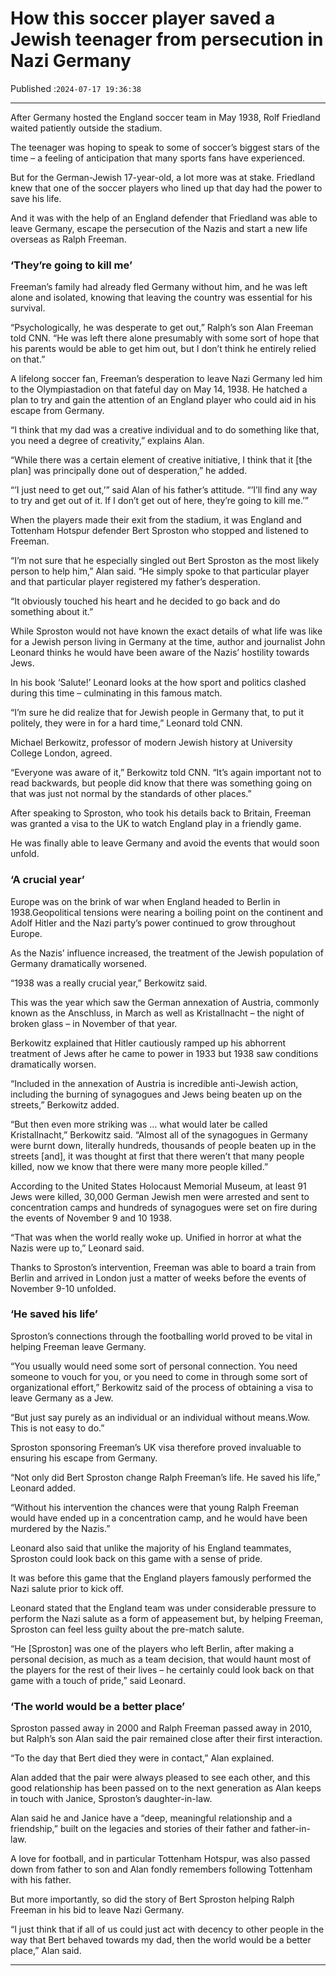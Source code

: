 # How this soccer player saved a Jewish teenager from persecution in Nazi Germany

Published :`2024-07-17 19:36:38`

---

After Germany hosted the England soccer team in May 1938, Rolf Friedland waited patiently outside the stadium.

The teenager was hoping to speak to some of soccer’s biggest stars of the time – a feeling of anticipation that many sports fans have experienced.

But for the German-Jewish 17-year-old, a lot more was at stake. Friedland knew that one of the soccer players who lined up that day had the power to save his life.

And it was with the help of an England defender that Friedland was able to leave Germany, escape the persecution of the Nazis and start a new life overseas as Ralph Freeman.

### ‘They’re going to kill me’

Freeman’s family had already fled Germany without him, and he was left alone and isolated, knowing that leaving the country was essential for his survival.

“Psychologically, he was desperate to get out,” Ralph’s son Alan Freeman told CNN. “He was left there alone presumably with some sort of hope that his parents would be able to get him out, but I don’t think he entirely relied on that.”

A lifelong soccer fan, Freeman’s desperation to leave Nazi Germany led him to the Olympiastadion on that fateful day on May 14, 1938. He hatched a plan to try and gain the attention of an England player who could aid in his escape from Germany.

“I think that my dad was a creative individual and to do something like that, you need a degree of creativity,” explains Alan.

“While there was a certain element of creative initiative, I think that it [the plan] was principally done out of desperation,” he added.

“’I just need to get out,’” said Alan of his father’s attitude. “’I’ll find any way to try and get out of it. If I don’t get out of here, they’re going to kill me.’”

When the players made their exit from the stadium, it was England and Tottenham Hotspur defender Bert Sproston who stopped and listened to Freeman.

“I’m not sure that he especially singled out Bert Sproston as the most likely person to help him,” Alan said. “He simply spoke to that particular player and that particular player registered my father’s desperation.

“It obviously touched his heart and he decided to go back and do something about it.”

While Sproston would not have known the exact details of what life was like for a Jewish person living in Germany at the time, author and journalist John Leonard thinks he would have been aware of the Nazis’ hostility towards Jews.

In his book ‘Salute!’ Leonard looks at the how sport and politics clashed during this time – culminating in this famous match.

“I’m sure he did realize that for Jewish people in Germany that, to put it politely, they were in for a hard time,” Leonard told CNN.

Michael Berkowitz, professor of modern Jewish history at University College London, agreed.

“Everyone was aware of it,” Berkowitz told CNN. “It’s again important not to read backwards, but people did know that there was something going on that was just not normal by the standards of other places.”

After speaking to Sproston, who took his details back to Britain, Freeman was granted a visa to the UK to watch England play in a friendly game.

He was finally able to leave Germany and avoid the events that would soon unfold.

### ‘A crucial year’

Europe was on the brink of war when England headed to Berlin in 1938.Geopolitical tensions were nearing a boiling point on the continent and Adolf Hitler and the Nazi party’s power continued to grow throughout Europe.

As the Nazis’ influence increased, the treatment of the Jewish population of Germany dramatically worsened.

“1938 was a really crucial year,” Berkowitz said.

This was the year which saw the German annexation of Austria, commonly known as the Anschluss, in March as well as Kristallnacht – the night of broken glass – in November of that year.

Berkowitz explained that Hitler cautiously ramped up his abhorrent treatment of Jews after he came to power in 1933 but 1938 saw conditions dramatically worsen.

“Included in the annexation of Austria is incredible anti-Jewish action, including the burning of synagogues and Jews being beaten up on the streets,” Berkowitz added.

“But then even more striking was … what would later be called Kristallnacht,” Berkowitz said. “Almost all of the synagogues in Germany were burnt down, literally hundreds, thousands of people beaten up in the streets [and], it was thought at first that there weren’t that many people killed, now we know that there were many more people killed.”

According to the United States Holocaust Memorial Museum, at least 91 Jews were killed, 30,000 German Jewish men were arrested and sent to concentration camps and hundreds of synagogues were set on fire during the events of November 9 and 10 1938.

“That was when the world really woke up. Unified in horror at what the Nazis were up to,” Leonard said.

Thanks to Sproston’s intervention, Freeman was able to board a train from Berlin and arrived in London just a matter of weeks before the events of November 9-10 unfolded.

### ‘He saved his life’

Sproston’s connections through the footballing world proved to be vital in helping Freeman leave Germany.

“You usually would need some sort of personal connection. You need someone to vouch for you, or you need to come in through some sort of organizational effort,” Berkowitz said of the process of obtaining a visa to leave Germany as a Jew.

“But just say purely as an individual or an individual without means.Wow. This is not easy to do.”

Sproston sponsoring Freeman’s UK visa therefore proved invaluable to ensuring his escape from Germany.

“Not only did Bert Sproston change Ralph Freeman’s life. He saved his life,” Leonard added.

“Without his intervention the chances were that young Ralph Freeman would have ended up in a concentration camp, and he would have been murdered by the Nazis.”

Leonard also said that unlike the majority of his England teammates, Sproston could look back on this game with a sense of pride.

It was before this game that the England players famously performed the Nazi salute prior to kick off.

Leonard stated that the England team was under considerable pressure to perform the Nazi salute as a form of appeasement but, by helping Freeman, Sproston can feel less guilty about the pre-match salute.

“He [Sproston] was one of the players who left Berlin, after making a personal decision, as much as a team decision, that would haunt most of the players for the rest of their lives – he certainly could look back on that game with a touch of pride,” said Leonard.

### ‘The world would be a better place’

Sproston passed away in 2000 and Ralph Freeman passed away in 2010, but Ralph’s son Alan said the pair remained close after their first interaction.

“To the day that Bert died they were in contact,” Alan explained.

Alan added that the pair were always pleased to see each other, and this good relationship has been passed on to the next generation as Alan keeps in touch with Janice, Sproston’s daughter-in-law.

Alan said he and Janice have a “deep, meaningful relationship and a friendship,” built on the legacies and stories of their father and father-in-law.

A love for football, and in particular Tottenham Hotspur, was also passed down from father to son and Alan fondly remembers following Tottenham with his father.

But more importantly, so did the story of Bert Sproston helping Ralph Freeman in his bid to leave Nazi Germany.

“I just think that if all of us could just act with decency to other people in the way that Bert behaved towards my dad, then the world would be a better place,” Alan said.

---

